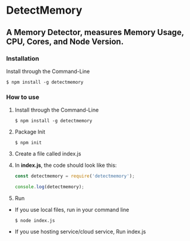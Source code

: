 # DetectMemory
## A Memory Detector, measures Memory Usage, CPU, Cores, and Node Version.

### Installation
Install through the Command-Line

```
$ npm install -g detectmemory
```

### How to use
1. Install through the Command-Line
   ```
   $ npm install -g detectmemory
   ```

2. Package Init
   ```
   $ npm init
   ```

3. Create a file called index.js

4. In **index.js**, the code should look like this:
   ```js
   const detectmemory = require('detectmemory');
   
   console.log(detectmemory);
   ```

5. Run
 - If you use local files, run in your command line
   ```
   $ node index.js
   ```
 - If you use hosting service/cloud service, Run index.js
